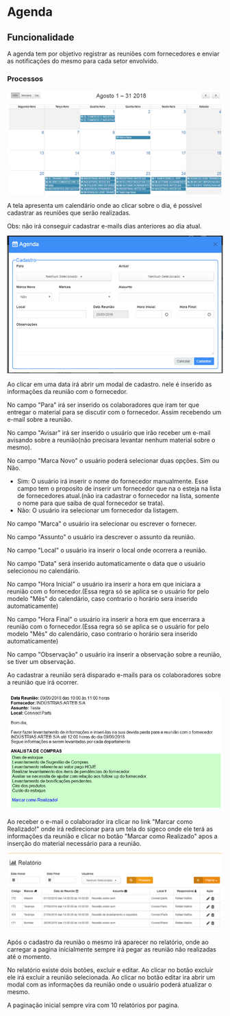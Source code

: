 # Agenda

## Funcionalidade

A agenda tem por objetivo registrar as reuniões com fornecedores e enviar as notificações do mesmo para cada setor envolvido.

### Processos

![](../../.gitbook/assets/image-68.png)

A tela apresenta um calendário onde ao clicar sobre o dia, é possível cadastrar as reuniões que serão realizadas.

Obs: não irá conseguir cadastrar e-mails dias anteriores ao dia atual.

![](../../.gitbook/assets/image-53.png)

Ao clicar em uma data irá abrir um modal de cadastro. nele é inserido as informações da reunião com o fornecedor.

No campo "Para" irá ser inserido os colaboradores que iram ter que entregar o material para se discutir com o fornecedor. Assim recebendo um e-mail sobre a reunião.

No campo "Avisar" irá ser inserido o usuário que irão receber um e-mail avisando sobre a reunião\(não precisara levantar nenhum material sobre o mesmo\).

No campo "Marca Novo" o usuário poderá selecionar duas opções. Sim ou Não.

* Sim: O usuário irá inserir o nome do fornecedor manualmente. Esse campo tem o proposito de inserir um fornecedor que na o esteja na lista de fornecedores atual.\(não ira cadastrar o fornecedor na lista, somente o nome para que saiba de qual fornecedor se trata\).
* Não: O usuário ira selecionar um fornecedor da listagem.

No campo "Marca" o usuário ira selecionar ou escrever o fornecer.

No campo "Assunto" o usuário ira descrever o assunto da reunião.

No campo "Local" o usuário ira inserir o local onde ocorrera a reunião.

No campo "Data" será inserido automaticamente o data que o usuário selecionou no calendário.

No campo "Hora Inicial" o usuário ira inserir a hora em que iniciara a reunião com o fornecedor.\(Essa regra só se aplica se o usuário for pelo modelo "Mês" do calendário, caso contrario o horário sera inserido automaticamente\)

No campo "Hora Final" o usuário ira inserir a hora em que encerrara a reunião com o fornecedor.\(Essa regra só se aplica se o usuário for pelo modelo "Mês" do calendário, caso contrario o horário sera inserido automaticamente\)

No campo "Observação" o usuário ira inserir a observação sobre a reunião, se tiver um observação.

Ao cadastrar a reunião será disparado e-mails para os colaboradores sobre a reunião que irá ocorrer.

![](../../.gitbook/assets/image-39.png)

Ao receber o e-mail o colaborador ira clicar no link "Marcar como Realizado!" onde irá redirecionar para um tela do sigeco onde ele terá as informações da reunião e clicar no botão "Marcar como Realizado" apos a inserção do material necessário para a reunião.

![](../../.gitbook/assets/image-28.png)

Após o cadastro da reunião o mesmo irá aparecer no relatório, onde ao carregar a pagina inicialmente sempre irá pegar as reunião não realizadas até o momento.

No relatório existe dois botões, excluir e editar. Ao clicar no botão excluir ele irá excluir a reunião selecionada. Ao clicar no botão editar ira abrir um modal com as informações da reunião onde o usuário poderá atualizar o mesmo.

A paginação inicial sempre vira com 10 relatórios por pagina.

